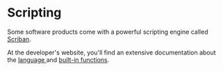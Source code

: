 # Scripting

Some software products come with a powerful scripting engine called [Scriban](https://github.com/scriban/scriban).

At the developer's website, you'll find an extensive documentation about the [language ](https://github.com/scriban/scriban/blob/master/doc/language.md)and [built-in functions](https://github.com/scriban/scriban/blob/master/doc/builtins.md).&#x20;

